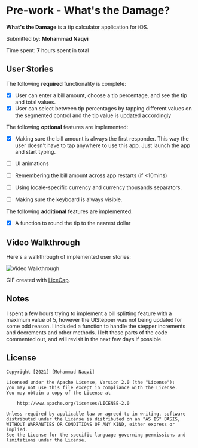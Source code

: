 # Pre-work - What's the Damage?

**What's the Damage** is a tip calculator application for iOS.

Submitted by: **Mohammad Naqvi**

Time spent: **7** hours spent in total

## User Stories

The following **required** functionality is complete:

* [x] User can enter a bill amount, choose a tip percentage, and see the tip and total values.
* [x] User can select between tip percentages by tapping different values on the segmented control and the tip value is updated accordingly

The following **optional** features are implemented:

* [x] Making sure the bill amount is always the first responder. This way the user doesn't have to tap anywhere to use this app. Just launch the app and start typing.
* [ ] UI animations
* [ ] Remembering the bill amount across app restarts (if <10mins)
* [ ] Using locale-specific currency and currency thousands separators.
* [ ] Making sure the keyboard is always visible. 


The following **additional** features are implemented:

- [x] A function to round the tip to the nearest dollar 

## Video Walkthrough

Here's a walkthrough of implemented user stories:

<img src='https://imgur.com/gallery/rTFvlvo' title='Video Walkthrough' width='' alt='Video Walkthrough' />

GIF created with [LiceCap](http://www.cockos.com/licecap/).

## Notes

I spent a few hours trying to implement a bill splitting feature with a maximum value of 5, however the UIStepper was not being updated for some odd reason. I included a function to handle the stepper increments and decrements and other methods. I left those parts of the code commented out, and will revisit in the next few days if possible. 

## License

    Copyright [2021] [Mohammad Naqvi]

    Licensed under the Apache License, Version 2.0 (the "License");
    you may not use this file except in compliance with the License.
    You may obtain a copy of the License at

        http://www.apache.org/licenses/LICENSE-2.0

    Unless required by applicable law or agreed to in writing, software
    distributed under the License is distributed on an "AS IS" BASIS,
    WITHOUT WARRANTIES OR CONDITIONS OF ANY KIND, either express or implied.
    See the License for the specific language governing permissions and
    limitations under the License.

